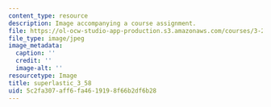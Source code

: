 ```yaml
---
content_type: resource
description: Image accompanying a course assignment.
file: https://ol-ocw-studio-app-production.s3.amazonaws.com/courses/3-22-mechanical-behavior-of-materials-spring-2008/5c2fa307aff6fa4619198f66b2df6b28_superlastic_3_58.jpg
file_type: image/jpeg
image_metadata:
  caption: ''
  credit: ''
  image-alt: ''
resourcetype: Image
title: superlastic_3_58
uid: 5c2fa307-aff6-fa46-1919-8f66b2df6b28
---
```

